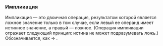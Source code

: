 ### Импликация

Импликация — это двоичная операция, результатом которой является ложное значение только в том случае, если левый ее операнд имеет истинное значение, а правый — ложное. (Операция импликации отражает следующий принцип: истина не может подразумевать ложь.)
Обозначивается, как $\Longrightarrow$ .